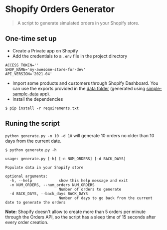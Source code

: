 # Shopify Orders Generator

> A script to generate simulated orders in your Shopify store.

## One-time set up

- Create a Private app on Shopify
- Add the credentials to a `.env` file in the project directory
```
ACCESS_TOKEN=''
SHOP_NAME='my-awesome-store-for-dev'
API_VERSION='2021-04'
```
- Import some products and customers through Shopify Dashboard. You can use the exports provided in the [data folder](/data) (generated using [simple-sample-data](https://apps.shopify.com/simple-sample-data) app). 
- Install the dependencies
```shell script
$ pip install -r requirements.txt
```

## Runing the script
`python generate.py -n 10 -d 10` will generate 10 orders no older than 10 days from the current date.
```shell script
$ python generate.py -h

usage: generate.py [-h] [-n NUM_ORDERS] [-d BACK_DAYS]

Populate data in your Shopify store

optional arguments:
  -h, --help            show this help message and exit
  -n NUM_ORDERS, --num_orders NUM_ORDERS
                        Number of orders to generate
  -d BACK_DAYS, --back_days BACK_DAYS
                        Number of days to go back from the current date to generate the orders
```

**Note:** Shopify doesn't allow to create more than 5 orders per minute through the Orders API, so the script has a sleep time of 15 seconds after every order creation.
